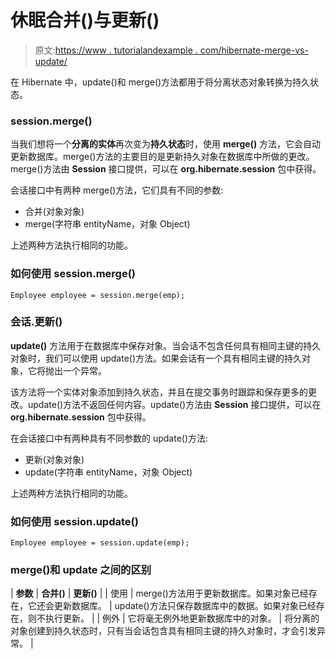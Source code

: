 # 休眠合并()与更新()

> 原文:[https://www . tutorialandexample . com/hibernate-merge-vs-update/](https://www.tutorialandexample.com/hibernate-merge-vs-update/)

在 Hibernate 中，update()和 merge()方法都用于将分离状态对象转换为持久状态。

### session.merge()

当我们想将一个**分离的实体**再次变为**持久状态**时，使用 **merge()** 方法，它会自动更新数据库。merge()方法的主要目的是更新持久对象在数据库中所做的更改。merge()方法由 **Session** 接口提供，可以在 **org.hibernate.session** 包中获得。

会话接口中有两种 merge()方法，它们具有不同的参数:

*   合并(对象对象)
*   merge(字符串 entityName，对象 Object)

上述两种方法执行相同的功能。

### 如何使用 session.merge()

```
Employee employee = session.merge(emp);       
```

### 会话.更新()

**update()** 方法用于在数据库中保存对象。当会话不包含任何具有相同主键的持久对象时，我们可以使用 update()方法。如果会话有一个具有相同主键的持久对象，它将抛出一个异常。

该方法将一个实体对象添加到持久状态，并且在提交事务时跟踪和保存更多的更改。update()方法不返回任何内容。update()方法由 **Session** 接口提供，可以在 **org.hibernate.session** 包中获得。

在会话接口中有两种具有不同参数的 update()方法:

*   更新(对象对象)
*   update(字符串 entityName，对象 Object)

上述两种方法执行相同的功能。

### 如何使用 session.update()

```
Employee employee = session.update(emp);
```

### merge()和 update 之间的区别

| **参数** | **合并()** | **更新()** |
| 使用 | merge()方法用于更新数据库。如果对象已经存在，它还会更新数据库。 | update()方法只保存数据库中的数据。如果对象已经存在，则不执行更新。 |
| 例外 | 它将毫无例外地更新数据库中的对象。 | 将分离的对象创建到持久状态时，只有当会话包含具有相同主键的持久对象时，才会引发异常。 |